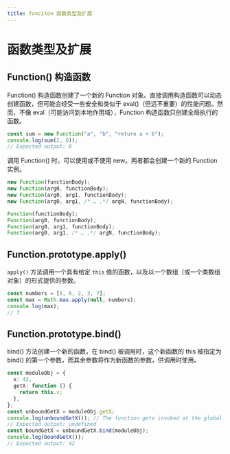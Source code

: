 ```yaml
---
title: funciton 函数类型及扩展
---
```


# 函数类型及扩展

## Function() 构造函数

Function() 构造函数创建了一个新的 Function 对象。直接调用构造函数可以动态创建函数，但可能会经受一些安全和类似于 eval()（但远不重要）的性能问题。然而，不像 eval（可能访问到本地作用域），Function 构造函数只创建全局执行的函数。

```ts
const sum = new Function("a", "b", "return a + b");
console.log(sum(2, 6));
// Expected output: 8
```

调用 Function() 时，可以使用或不使用 new。两者都会创建一个新的 Function 实例。

```ts
new Function(functionBody);
new Function(arg0, functionBody);
new Function(arg0, arg1, functionBody);
new Function(arg0, arg1, /* … ,*/ argN, functionBody);

Function(functionBody);
Function(arg0, functionBody);
Function(arg0, arg1, functionBody);
Function(arg0, arg1, /* … ,*/ argN, functionBody);
```

## Function.prototype.apply()

`apply()` 方法调用一个具有给定 `this` 值的函数，以及以一个数组（或一个类数组对象）的形式提供的参数。

```ts
const numbers = [5, 6, 2, 3, 7];
const max = Math.max.apply(null, numbers);
console.log(max);
// 7
```

## Function.prototype.bind()

bind() 方法创建一个新的函数，在 bind() 被调用时，这个新函数的 this 被指定为 bind() 的第一个参数，而其余参数将作为新函数的参数，供调用时使用。

```ts
const moduleObj = {
  x: 42,
  getX: function () {
    return this.x;
  },
};
const unboundGetX = moduleObj.getX;
console.log(unboundGetX()); // The function gets invoked at the global scope
// Expected output: undefined
const boundGetX = unboundGetX.bind(moduleObj);
console.log(boundGetX());
// Expected output: 42
```

